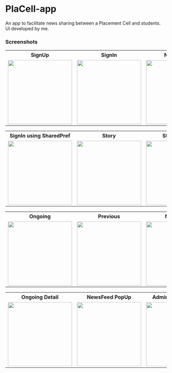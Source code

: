 # PlaCell-app
An app to facilitate news sharing between a Placement Cell and students.<br>
UI developed by me.
### Screenshots
<table>
  <tbody>
    <tr>
      <th>SignUp</th>
      <th>SignIn</th>
      <th>NavDrawer</th>
    </tr>
    <tr>
      <td><img src="Screenshots/signup.png" width=200px/></td>
      <td><img src="Screenshots/signin.png" width=200px/></td>
      <td><img src="Screenshots/navbar.png" width=200px/></td>
    </tr>
  </tbody>
</table>

<table>
  <tbody>
    <tr>
      <th>SignIn using SharedPref</th>
      <th>Story</th>
      <th>Story PopUp</th>
    </tr>
    <tr>
      <td><img src="Screenshots/sharedpref.png" width=200px/></td>
      <td><img src="Screenshots/stories.png" width=200px/></td>
      <td><img src="Screenshots/storypopup.png" width=200px/></td>
    </tr>
  </tbody>
</table>

<table>
  <tbody>
    <tr>
      <th>Ongoing</th>
      <th>Previous</th>
      <th>NewsFeed</th>
    </tr>
    <tr>
      <td><img src="Screenshots/ongoing.png" width=200px/></td>
      <td><img src="Screenshots/previous.png" width=200px/></td>
      <td><img src="Screenshots/newsfeed.png" width=200px/></td>
    </tr>
  </tbody>
</table>

<table>
  <tbody>
    <tr>
      <th>Ongoing Detail</th>
      <th>NewsFeed PopUp</th>
      <th>Admin Delete PopUp</th>
    </tr>
    <tr>
      <td><img src="Screenshots/ongoingdetailed.png" width=200px/></td>
      <td><img src="Screenshots/newsfeedpopup.png" width=200px/></td>
      <td><img src="Screenshots/admindeletepopup.png" width=200px/></td>
    </tr>
  </tbody>
</table>

